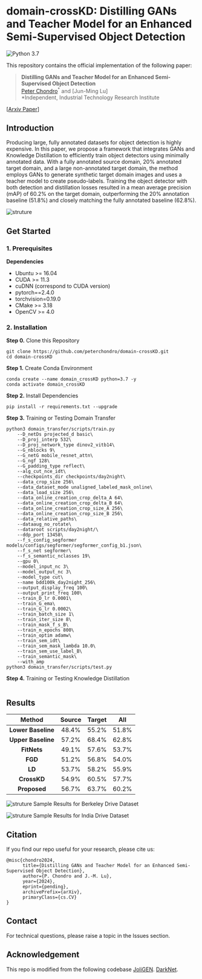 # domain-crossKD: Distilling GANs and Teacher Model for an Enhanced Semi-Supervised Object Detection

![Python 3.7](https://img.shields.io/badge/python-3.7-g)

This repository contains the official implementation of the following paper:
> **Distilling GANs and Teacher Model for an Enhanced Semi-Supervised Object Detection**<br>
> [Peter Chondro](https://scholar.google.co.uk/citations?hl=en&user=S9ErhhEAAAAJ)<sup>\*</sup> and [Jun-Ming Lu]  <br>
> *Independent, Industrial Technology Research Institute <br>

[[Arxiv Paper](https://www.overleaf.com/project/6699dbef4e03d9be5ba1553f)]

## Introduction

Producing large, fully annotated datasets for object detection is highly expensive. In this paper, we propose a framework that integrates GANs and Knowledge Distillation to efficiently train object detectors using minimally annotated data. With a fully annotated source domain, 20% annotated target domain, and a large non-annotated target domain, the method employs GANs to generate synthetic target domain images and uses a teacher model to create pseudo-labels. Training the object detector with both detection and distillation losses resulted in a mean average precision (mAP) of 60.2% on the target domain, outperforming the 20% annotation baseline (51.8%) and closely matching the fully annotated baseline (62.8%).

![struture](assets/flow_diagram.png)

## Get Started

### 1. Prerequisites

**Dependencies**

- Ubuntu >= 16.04
- CUDA >= 11.3
- cuDNN (correspond to CUDA version)
- pytorch==2.4.0
- torchvision=0.19.0
- CMake >= 3.18
- OpenCV >= 4.0

### 2. Installation
**Step 0.** Clone this Repository
```shell
git clone https://github.com/peterchondro/domain-crossKD.git
cd domain-crossKD
```
**Step 1.** Create Conda Environment
```shell
conda create --name domain_crossKD python=3.7 -y
conda activate domain_crossKD
```
**Step 2.** Install Dependencies 
```shell
pip install -r requirements.txt --upgrade
```
**Step 3.** Training or Testing Domain Transfer
```shell
python3 domain_transfer/scripts/train.py
    --D_netDs projected_d basic\
    --D_proj_interp 532\
    --D_proj_network_type dinov2_vitb14\
    --G_nblocks 9\
    --G_netG mobile_resnet_attn\
    --G_ngf 128\
    --G_padding_type reflect\
    --alg_cut_nce_idt\
    --checkpoints_dir checkpoints/day2night\
    --data_crop_size 256\
    --data_dataset_mode unaligned_labeled_mask_online\
    --data_load_size 256\
    --data_online_creation_crop_delta_A 64\
    --data_online_creation_crop_delta_B 64\
    --data_online_creation_crop_size_A 256\
    --data_online_creation_crop_size_B 256\
    --data_relative_paths\
    --dataaug_no_rotate\
    --dataroot scripts/day2night/\
    --ddp_port 13458\
    --f_s_config_segformer models/configs/segformer/segformer_config_b1.json\
    --f_s_net segformer\
    --f_s_semantic_nclasses 19\
    --gpu 0\
    --model_input_nc 3\
    --model_output_nc 3\
    --model_type cut\
    --name bdd100k_day2night_256\
    --output_display_freq 100\
    --output_print_freq 100\
    --train_D_lr 0.0001\
    --train_G_ema\
    --train_G_lr 0.0002\
    --train_batch_size 1\
    --train_iter_size 8\
    --train_mask_f_s_B\
    --train_n_epochs 800\
    --train_optim adamw\
    --train_sem_idt\
    --train_sem_mask_lambda 10.0\
    --train_sem_use_label_B\
    --train_semantic_mask\
    --with_amp
python3 domain_transfer/scripts/test.py
```
**Step 4.** Training or Testing Knowledge Distillation
```shell
```

## Results
| **Method**         | Source   | Target   | All      |
|:------------------:|:--------:|:--------:|:--------:|
| **Lower Baseline** | 48.4%    | 55.2%    | 51.8%    |
| **Upper Baseline** | 57.2%    | 68.4%    | 62.8%    |
| **FitNets**        | 49.1%    | 57.6%    | 53.7%    |
| **FGD**            | 51.2%    | 56.8%    | 54.0%    |
| **LD**             | 53.7%    | 58.2%    | 55.9%    |
| **CrossKD**        | 54.9%    | 60.5%    | 57.7%    |
| **Proposed**       | 56.7%    | 63.7%    | 60.2%    |

![struture](assets/demo_bdd.png)
Sample Results for Berkeley Drive Dataset

![struture](assets/demo_idd.png)
Sample Results for India Drive Dataset

## Citation

If you find our repo useful for your research, please cite us:

```
@misc{chondro2024,
      title={Distilling GANs and Teacher Model for an Enhanced Semi-Supervised Object Detection}, 
      author={P. Chondro and J.-M. Lu},
      year={2024},
      eprint={pending},
      archivePrefix={arXiv},
      primaryClass={cs.CV}
}
```

## Contact

For technical questions, please raise a topic in the Issues section.

## Acknowledgement

This repo is modified from the following codebase 
[JoliGEN](https://github.com/jolibrain/joliGEN).
[DarkNet](https://github.com/AlexeyAB/darknet).
